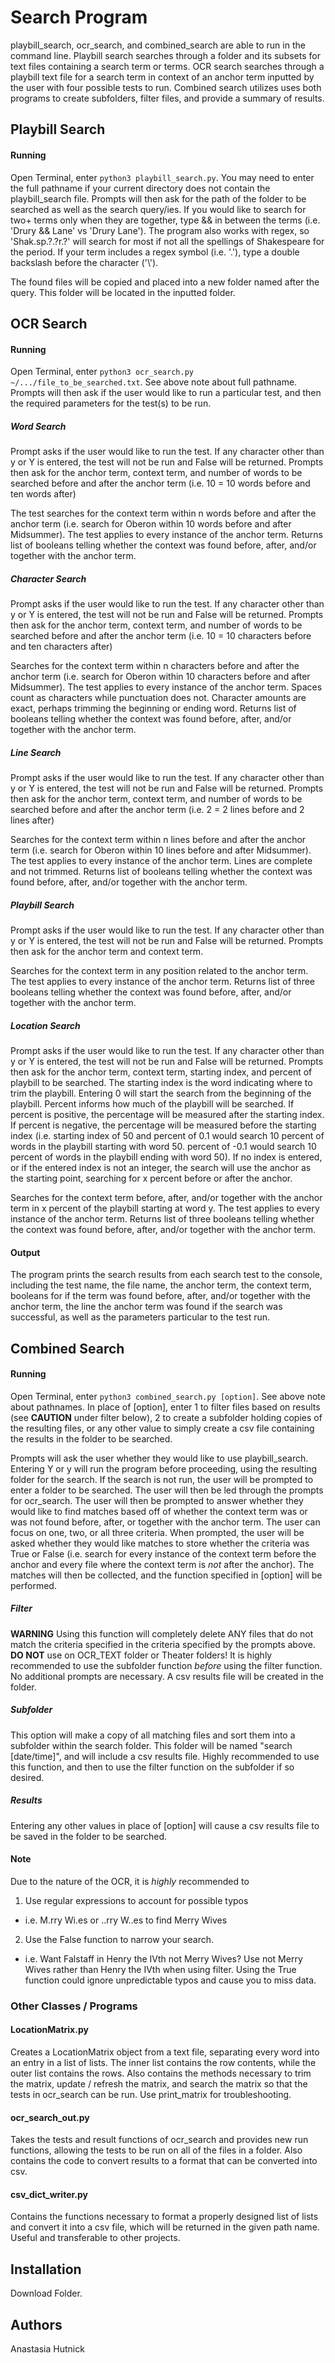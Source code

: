 # Search Program
playbill_search, ocr_search, and combined_search are able to run in the
command line. Playbill search searches through a folder and its subsets for
text files containing a search term or terms. OCR search searches through a
playbill text file for a search term in context of an anchor term inputted by
the user with four possible tests to run. Combined search utilizes uses
both programs to create subfolders, filter files, and provide a summary of
results.

## Playbill Search
#### Running
Open Terminal, enter `python3 playbill_search.py`. You may need to enter the
full pathname if your current directory does not contain the playbill_search
file. Prompts will then ask for the path of the folder to be searched as well
as the search query/ies. If you would like to search for two+ terms only when
they are together, type && in between the terms (i.e. 'Drury && Lane' vs
'Drury Lane'). The program also works with regex, so 'Shak.sp.?.?r.?' will
search for most if not all the spellings of Shakespeare for the period. If your
term includes a regex symbol (i.e. '.'), type a double backslash before the
character ('\\').

The found files will be copied and placed into a new
folder named after the query. This folder will be located in the inputted
folder.

## OCR Search
#### Running
Open Terminal, enter `python3 ocr_search.py ~/.../file_to_be_searched.txt`.
See above note about full pathname. Prompts will then ask if the user would
like to run a particular test, and then the required parameters for the
test(s) to be run.

##### Word Search
Prompt asks if the user would like to run the test. If any character other
than y or Y is entered, the test will not be run and False will be returned.
Prompts then ask for the anchor term, context term, and number of words to be
searched before and after the anchor term (i.e. 10 = 10 words before and ten
words after)

The test searches for the context term within n words before and after the anchor
term (i.e. search for Oberon within 10 words before and after Midsummer). The test
applies to every instance of the anchor term. Returns list of booleans telling
whether the context was found before, after, and/or together with the anchor term.

##### Character Search
Prompt asks if the user would like to run the test. If any character other
than y or Y is entered, the test will not be run and False will be returned.
Prompts then ask for the anchor term, context term, and number of words to be
searched before and after the anchor term (i.e. 10 = 10 characters before and ten
characters after)

Searches for the context term within n characters before and after the anchor term
(i.e. search for Oberon within 10 characters before and after Midsummer). The test
applies to every instance of the anchor term. Spaces count as characters while
punctuation does not. Character amounts are exact, perhaps trimming the beginning
or ending word. Returns list of booleans telling whether the context was found
before, after, and/or together with the anchor term.

##### Line Search
Prompt asks if the user would like to run the test. If any character other
than y or Y is entered, the test will not be run and False will be returned.
Prompts then ask for the anchor term, context term, and number of words to be
searched before and after the anchor term (i.e. 2 = 2 lines before and 2
lines after)

Searches for the context term within n lines before and after the anchor term
(i.e. search for Oberon within 10 lines before and after Midsummer). The test
applies to every instance of the anchor term. Lines are complete and not
trimmed. Returns list of booleans telling whether the context was found before,
after, and/or together with the anchor term.

##### Playbill Search
Prompt asks if the user would like to run the test. If any character other
than y or Y is entered, the test will not be run and False will be returned.
Prompts then ask for the anchor term and context term.

Searches for the context term in any position related to the anchor term.
The test applies to every instance of the anchor term. Returns list of three
booleans telling whether the context was found before, after, and/or together
with the anchor term.

##### Location Search
Prompt asks if the user would like to run the test. If any character other
than y or Y is entered, the test will not be run and False will be returned.
Prompts then ask for the anchor term, context term, starting index, and
percent of playbill to be searched. The starting index is the word indicating
where to trim the playbill. Entering 0 will start the search from the beginning of
the playbill. Percent informs how much of the playbill will be searched. If percent
is positive, the percentage will be measured after the starting index. If percent
is negative, the percentage will be measured before the starting index (i.e. starting
index of 50 and percent of 0.1 would search 10 percent of words in the playbill
starting with word 50. percent of -0.1 would search 10 percent of words in the
playbill ending with word 50). If no index is entered, or if the entered index
is not an integer, the search will use the anchor as the starting point,
searching for x percent before or after the anchor.

Searches for the context term before, after, and/or together with the anchor
term in x percent of the playbill starting at word y. The test applies to every
instance of the anchor term. Returns list of three booleans telling whether the
context was found before, after, and/or together with the anchor term.

#### Output
The program prints the search results from each search test to the console,
including the  test name, the file name, the anchor term, the context term,
booleans for if the term was found before, after, and/or together with the anchor
term, the line the anchor term was found if the search was successful, as well
as the parameters particular to the test run.

## Combined Search
#### Running
Open Terminal, enter `python3 combined_search.py [option]`. See above note
about pathnames. In place of [option], enter 1 to filter files based on results
(see **CAUTION** under filter below), 2 to create a subfolder holding copies of
the resulting files, or any other value to simply create a csv file containing
the results in the folder to be searched.

Prompts will ask the user whether they would like to use playbill_search. Entering
Y or y will run the program before proceeding, using the resulting folder for the
search. If the search is not run, the user will be prompted to enter a folder
to be searched. The user will then be led through the prompts for ocr_search.
The user will then be prompted to answer whether they would like to find matches
based off of whether the context term was or was not found before, after, or together
with the anchor term. The user can focus on one, two, or all three criteria.
When prompted, the user will be asked whether they would like matches to store
whether the criteria was True or False (i.e. search for every instance of the
context term before the anchor and every file where the context term is *not*
after the anchor). The matches will then be collected, and the function specified
in [option] will be performed.

##### Filter
**WARNING** Using this function will completely delete ANY files that do not
match the criteria specified in the criteria specified by the prompts above.
**DO NOT** use on OCR_TEXT folder or Theater folders! It is highly recommended
to use the subfolder function *before* using the filter function. No additional
prompts are necessary. A csv results file will be created in the folder.


##### Subfolder
This option will make a copy of all matching files and sort them into a subfolder
within the search folder. This folder will  be named "search [date/time]", and
will include a csv results file. Highly recommended to use this function, and then
to use the filter function on the subfolder if so desired.


##### Results
Entering any other values in place of [option]  will cause a csv results file
to be saved in the folder to be searched.

#### Note
Due to the nature of the OCR, it is *highly* recommended to
1. Use regular expressions to account for possible typos
* i.e. M.rry Wi.es or ..rry W..es to find Merry Wives
2. Use the False function to narrow your search.
* i.e. Want Falstaff in Henry the IVth not Merry Wives? Use not Merry Wives rather than Henry the IVth when using filter. Using the True function could ignore unpredictable typos and cause you to miss data.

### Other Classes / Programs
#### LocationMatrix.py
Creates a LocationMatrix object from a text file, separating every word into an entry in a list
of lists. The inner list contains the row contents, while the outer list contains the rows.
Also contains the methods necessary to trim the matrix, update / refresh the matrix, and
search the matrix so that the tests in ocr_search can be run. Use print_matrix for troubleshooting.

#### ocr_search_out.py
Takes the tests and result functions of ocr_search and provides new run functions, allowing
the tests to be run on all of the files in a folder. Also contains the code to convert
results to a format that can be converted into csv.

#### csv_dict_writer.py
Contains the functions necessary to format a properly designed list of lists and convert it
into a csv file, which will be returned in the given path name. Useful and transferable
to other projects.

## Installation
Download Folder.

## Authors
Anastasia Hutnick
